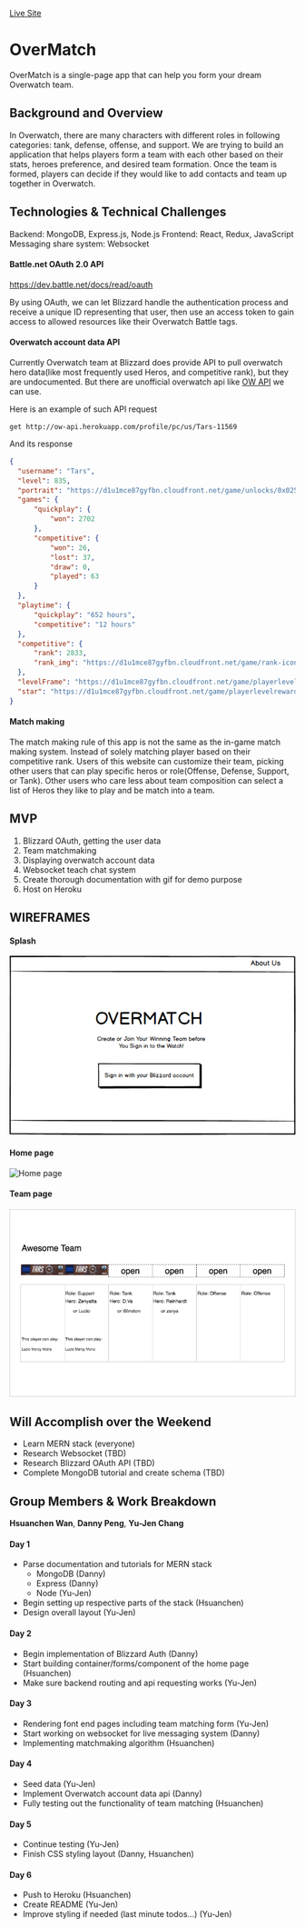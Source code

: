 [Live Site](https://aa-overmatch.herokuapp.com/)

# OverMatch

OverMatch is a single-page app that can help you form your dream Overwatch team.


## Background and Overview

In Overwatch, there are many characters with different roles in following categories: tank, defense, offense, and support. We are trying to build an application that helps players form a team with each other based on their stats, heroes preference, and desired team formation. Once the team is formed, players can decide if they would like to add contacts and team up together in Overwatch.

## Technologies & Technical Challenges

Backend: MongoDB, Express.js, Node.js
Frontend: React, Redux, JavaScript
Messaging share system: Websocket

#### Battle.net OAuth 2.0 API
https://dev.battle.net/docs/read/oauth

By using OAuth, we can let Blizzard handle the authentication process and receive a unique ID representing that user, then use an access token to gain access to allowed resources like their Overwatch Battle tags.

#### Overwatch account data API

Currently Overwatch team at Blizzard does provide API to pull overwatch hero data(like most frequently used Heros, and competitive rank), but they are undocumented. But there are unofficial overwatch api like [OW API](https://github.com/Fuyukai/OWAPI) we can use.

Here is an example of such API request
```
get http://ow-api.herokuapp.com/profile/pc/us/Tars-11569
```
And its response
```JSON
{
  "username": "Tars",
  "level": 835,
  "portrait": "https://d1u1mce87gyfbn.cloudfront.net/game/unlocks/0x0250000000001401.png",
  "games": {
      "quickplay": {
          "won": 2702
      },
      "competitive": {
          "won": 26,
          "lost": 37,
          "draw": 0,
          "played": 63
      }
  },
  "playtime": {
      "quickplay": "652 hours",
      "competitive": "12 hours"
  },
  "competitive": {
      "rank": 2833,
      "rank_img": "https://d1u1mce87gyfbn.cloudfront.net/game/rank-icons/season-2/rank-5.png"
  },
  "levelFrame": "https://d1u1mce87gyfbn.cloudfront.net/game/playerlevelrewards/0x0250000000000971_Border.png",
  "star": "https://d1u1mce87gyfbn.cloudfront.net/game/playerlevelrewards/0x0250000000000971_Rank.png"
}
```

#### Match making

The match making rule of this app is not the same as the in-game match making system. Instead of solely matching player based on their competitive rank. Users of this website can customize their team, picking other users that can play specific heros or role(Offense, Defense, Support, or Tank). Other users who care less about team composition can select a list of Heros they like to play and be match into a team.

## MVP
1. Blizzard OAuth, getting the user data
2. Team matchmaking
3. Displaying overwatch account data
4. Websocket teach chat system
5. Create thorough documentation with gif for demo purpose
6. Host on Heroku

## WIREFRAMES
#### Splash
![Login Page ](https://github.com/walterhwan/overmatch/blob/master/wireframes/splash.png)

#### Home page
![Home page](https://github.com/walterhwan/overmatch/blob/master/wireframes/OM-Homepage.png)

#### Team page
![Home page](https://github.com/walterhwan/overmatch/blob/master/wireframes/overmatch_team_form.png)

<!-- TODO: Add a Privacy Policy Page as described in https://dev.battle.net/policy -->

## Will Accomplish over the Weekend
+ Learn MERN stack (everyone)
+ Research Websocket (TBD)
+ Research Blizzard OAuth API (TBD)
+ Complete MongoDB tutorial and create schema (TBD)

## Group Members &  Work Breakdown
**Hsuanchen Wan**, **Danny Peng**, **Yu-Jen Chang**

#### Day 1
+ Parse documentation and tutorials for MERN stack
  + MongoDB (Danny)
  + Express (Danny)
  + Node (Yu-Jen)
+ Begin setting up respective parts of the stack (Hsuanchen)
+ Design overall layout (Yu-Jen)

#### Day 2
+ Begin implementation of Blizzard Auth (Danny)
+ Start building container/forms/component of the home page (Hsuanchen)
+ Make sure backend routing and api requesting works (Yu-Jen)

#### Day 3
+ Rendering font end pages including team matching form (Yu-Jen)
+ Start working on websocket for live messaging system (Danny)
+ Implementing matchmaking algorithm (Hsuanchen)

#### Day 4
+ Seed data (Yu-Jen)
+ Implement Overwatch account data api (Danny)
+ Fully testing out the functionality of team matching (Hsuanchen)

#### Day 5
+ Continue testing (Yu-Jen)
+ Finish CSS styling layout (Danny, Hsuanchen)

#### Day 6
+ Push to Heroku (Hsuanchen)
+ Create README (Yu-Jen)
+ Improve styling if needed (last minute todos...) (Yu-Jen)
